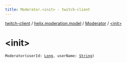 ```yaml
---
title: Moderator.<init> - twitch-client
---
```


[twitch-client](../../index.html) / [helix.moderation.model](../index.html) / [Moderator](index.html) / [&lt;init&gt;](./-init-.html)

# &lt;init&gt;

`Moderator(userId: `[`Long`](https://kotlinlang.org/api/latest/jvm/stdlib/kotlin/-long/index.html)`, userName: `[`String`](https://kotlinlang.org/api/latest/jvm/stdlib/kotlin/-string/index.html)`)`